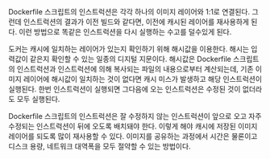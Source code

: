 Dockerfile 스크립트의 인스트럭션은 각각 하나의 이미지 레이어와 1:1로 연결된다. 그런데 인스트럭션의 결과가 이전 빌드와 같다면, 이전에 캐시된 레이어를 재사용하게 된다. 이런 방법으로 똑같은 인스트럭션을 다시 실행하는 수고를 덜수있게 된다.

도커는 캐시에 일치하는 레이어가 있는지 확인하기 위해 해시값을 이용한다. 해시는 입력값이 같은지 확인할 수 있는 일종의 디지털 지문이다. 해시값은 Dockerfile 스크립트의 인스트럭션과 인스트럭션에 의해 복사되는 파일의 내용으로부터 계산되는데, 기존 이미지 레이어에 해시값이 일치하는 것이 없다면 캐시 미스가 발생하고 해당 인스트럭션이 실행된다. 한번 인스트럭션이 실행되면 그다음에 오는 인스트럭션은 수정된 것이 없더라도 모두 실행된다.

Dockerfile 스크립트의 인스트럭션은 잘 수정하지 않는 인스트럭션이 앞으로 오고 자주 수정되는 인스트럭션이 뒤에 오도록 배치돼야 한다. 이렇게 해야 캐시에 저장된 이미지 레이어를 되도록 많이 재사용할 수 있다. 이미지를 공유하는 과정에서 시간은 물론이고 디스크 용량, 네트워크 대역폭을 모두 절약할 수 있는 방법이다.